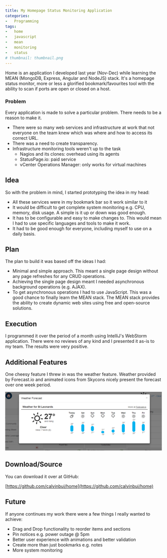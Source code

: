 ```yaml
---
title: My Homepage Status Monitoring Application
categories:
-   Programming
tags:
-   home
-   javascript
-   mean
-   monitoring
-   status
# thumbnail: thumbnail.png
---
```


Home is an application I developed last year (Nov-Dec) while learning the MEAN (MongoDB, Express, Angular and NodeJS) stack. It's a homepage status monitor, more or less a glorified bookmark/favourites tool with the ability to scan if ports are open or closed on a host.

<!-- more -->

### Problem

Every application is made to solve a particular problem. There needs to be a reason to make it.

*   There were so many web services and infrastructure at work that not everyone on the team knew which was where and how to access its correct URL.
*   There was a need to create transparency.
*   Infrastructure monitoring tools weren't up to the task
    *   Nagios and its clones: overhead using its agents
    *   StatusPage.io: paid service
    *   vCenter Operations Manager: only works for virtual machines

## Idea

So with the problem in mind, I started prototyping the idea in my head:

*   All these services were in my bookmark bar so it work similar to it
*   It would be difficult to get complete system monitoring e.g. CPU, memory, disk usage. A simple is it up or down was good enough.
*   It has to be configurable and easy to make changes to. This would mean I had to use specific languages and tools to make it work.
*   It had to be good enough for everyone, including myself to use on a daily basis.

## Plan

The plan to build it was based off the ideas I had:

*   Minimal and simple approach. This meant a single page design without any page refreshes for any CRUD operations.
*   Achieving the single page design meant I needed asynchronous background operations (e.g. AJAX).
*   To get asynchronous operations I had to use JavaScript. This was a good chance to finally learn the MEAN stack. The MEAN stack provides the ability to create dynamic web sites using free and open-source solutions.

## Execution

I programmed it over the period of a month using IntelliJ's WebStorm application. There were no reviews of any kind and I presented it as-is to my team. The results were very positive.

## Additional Features

One cheesy feature I threw in was the weather feature. Weather provided by Forecast.io and animated icons from Skycons nicely present the forecast over one week period.

[![weather](weather.png)](weather.png)

## Download/Source

You can download it over at GitHub:

[https://github.com/calvinbui/home](https://github.com/calvinbui/home)

## Future

If anyone continues my work there were a few things I really wanted to achieve:

*   Drag and Drop functionality to reorder items and sections
*   Pin notices e.g. power outage @ 5pm
*   Better user experience with animations and better validation
*   Create more than just bookmarks e.g. notes
*   More system monitoring
